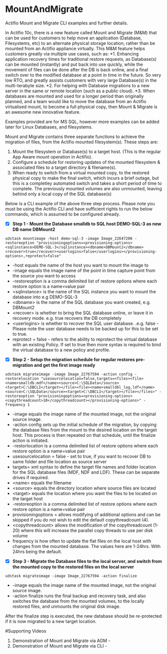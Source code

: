 # MountAndMigrate
Actifio Mount and Migrate CLI examples and further details.

In Actifio 10c, there is a new feature called Mount and Migrate (M&M) that can be used for customers to help move an application (Database, Filesystems, etc) to an alternate physical storage location, rather than be mounted from an Actifio appliance virtually. This M&M feature helps customers greatly via multiple use cases, such as:
*1. Enhancing application recovery times for traditional restore requests, as Database(s) can be mounted (instantly) and put back into use quickly, while the movement of files can be done after the DB is back online, and a final switch over to the modified database at a point in time in the future. So very low RTO, and greatly assists customers with very large Database(s) in the multi-terabyte size.
*2. For helping with Database migrations to a new server in the same or remote location (such as a public cloud).
*3. When databases are mounted and used for a longer period than originally planned, and a team would like to move the database from an Actifio virtualised mount, to become a full physical copy, then Mount & Migrate is an awesome new innovative feature.

Examples provided are for MS SQL, however more examples can be added later for Linux Databases, and filesystems.

Mount and Migrate contains three separate functions to achieve the migration of files, from the Actifio mounted filesystem(s). These steps are:

1. Mount the filesystem or Database(s) to a target host. (This is the regular App Aware mount operation in Actifio).
2. Configure a schedule for restoring updates of the mounted filesystem & associated files to a target directory & filename(s).
3. When ready to switch from a virtual mounted copy, to the restored physical copy to make the final switch, which incurs a brief outage, but this is a completley automated switch and takes a short period of time to complete. The previously mounted volumes are also unmounted, leaving behind only a local copy of the SQL database(s)

Below is a CLI example of the above three step process. Please note you must be using the Actifio CLI and have sufficient rights to run the below commands, which is assumed to be configured already.

- [x] **Step 1 - Mount the Database smalldb to SQL host DEMO-SQL-3 as new DB name DBMount2**

```udstask mountimage -host demo-sql-3 -image Image_22647206 -restoreoption "provisioningoptions=<provisioning-options><sqlinstance>DEMO-SQL-3</sqlinstance><dbname>DBMount2</dbname><recover>true</recover><userlogins>false</userlogins></provisioning-options>,reprotect=false"```

* -host equals the name of the host you want to mount the image to
* -image equals the image name of the point in time capture point from the source you want to access
* -restoreoption is a comma delimited list of restore options where each restore option is a name=value pair
* \<sqlinstance> is the name of the SQL instance you want to mount the database into e.g DEMO-SQL-3
* \<dbname> is the name of the SQL database you want created, e.g. DBMount2
* \<recover> is whether to bring the SQL database online, or leave it in recovery mode. e.g. true recovers the DB completely
* \<userlogins> is whether to recover the SQL user database. .e.g. false - Please note the user database needs to be backed up for this to be set to true.
* reprotect = false - refers to the ability to reprotect the virtual database with an existing Policy. If set to true then more syntax is required to bind the virtual database to a new policy and profile.

- [x] **Step 2 - Setup the migration schedule for regular restores pre-migration and get the first image ready**

```udstask migrateimage -image Image_22767594 -action config -restorelocation "usesourcelocation=false,targets=<files><file><name>smalldb.mdf</name><source>C:\SQLData</source><target>C:\DBCLI</target></file><file><name>smalldbl_log.ldf</name><source>C:\SQLData</source><target>C:\DBCLI</target></file></files>" -restoreoption "provisioningoptions=<provisioning-options><copythreadcount>10</copythreadcount></provisioning-options>" -frequency 1```

* -image equals the image name of the mounted image, not the original source image.
* -action config sets up the initial schedule of the migration, by copying the database files from the mount to the desired location on the target host. This process is then repeated on that schedule, until the finalize action is initiated.
* -restorlocation is a comma delimited list of restore options where each restore option is a name=value pair
* usesourcelocation = false - set to true, if you want to recover DB to same folder and file location as source server
* targets= xml syntax to define the target file names and folder location for the SQL database files (MDF, NDF and LDF). These can be separate drives if required.
* \<name> equals the filename
* \<source> equals the directory location where source files are located
* \<target> equals the location where you want the files to be located on the target host
* -restoreoption is a comma delimited list of restore options where each restore option is a name=value pair
* provisioningoptions = allows modifying of additional options and can be skipped if you do not wish to edit the default copythreadcount (4).
* \<copythreadcount> allows the modification of the copythreadcount (1-20) where this will increase the parallel copy threads to use per disk volume
* frequency is how often to update the flat files on the local host with changes from the mounted database. The values here are 1-24hrs. With 24hrs being the default.


- [x] **Step 3 - Migrate the Database files to the local server, and switch from the mounted copy to the restored files on the local server**

```udstask migrateimage -image Image_22767594 -action finalize```

* -image equals the image name of the mounted image, not the original source image.
* -action finalize runs the final backup and recovery task, and also switches the database from the mounted volumes, to the locally restored files, and unmounts the original disk image.

After the finalize step is executed, the new database should be re-protected if it is now migrated to a new target location.

#Supporting Videos
1. Demonstration of Mount and Migrate via AGM - 
2. Demonstration of Mount and Migrate via CLI - 


